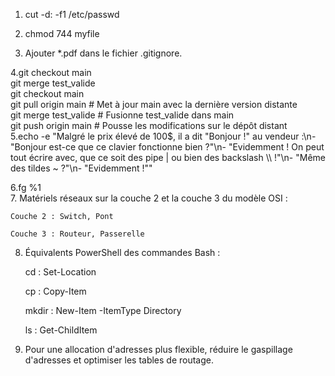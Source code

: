 1. cut -d: -f1 /etc/passwd  

2. chmod 744 myfile  

3. Ajouter *.pdf dans le fichier .gitignore.  

4.git checkout main  
git merge test_valide  
git checkout main  
git pull origin main  # Met à jour main avec la dernière version distante  
git merge test_valide  # Fusionne test_valide dans main  
git push origin main  # Pousse les modifications sur le dépôt distant  
5.echo -e "Malgré le prix élevé de 100\$, il a dit \"Bonjour !\" au vendeur :\n- \"Bonjour est-ce que ce clavier fonctionne bien ?\"\n- \"Evidemment ! On peut tout écrire avec, que ce soit des pipe | ou bien des backslash \\\\ !\"\n- \"Même des tildes ~ ?\"\n- \"Evidemment !\""

   
6.fg %1   
7. Matériels réseaux sur la couche 2 et la couche 3 du modèle OSI :

    Couche 2 : Switch, Pont    

    Couche 3 : Routeur, Passerelle    

8. Équivalents PowerShell des commandes Bash :

    cd : Set-Location    

    cp : Copy-Item    

    mkdir : New-Item -ItemType Directory   

    ls : Get-ChildItem       

9. Pour une allocation d'adresses plus flexible, réduire le gaspillage d'adresses et optimiser les tables de routage.   
